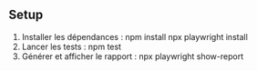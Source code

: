 ## Setup
1. Installer les dépendances :
npm install
npx playwright install
3. Lancer les tests :
npm test
4. Générer et afficher le rapport :
npx playwright show-report